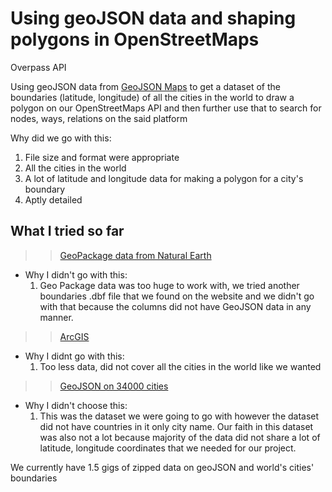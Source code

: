 # Using geoJSON data and shaping polygons in OpenStreetMaps

Overpass API

Using geoJSON data from [GeoJSON Maps](https://geojson-maps.kyd.au/) to get a dataset of the boundaries (latitude, longitude) of all the cities in the world to draw a polygon on our OpenStreetMaps API and then further use that to search for nodes, ways, relations on the said platform

Why did we go with this:
1) File size and format were appropriate
2) All the cities in the world 
3) A lot of latitude and longitude data for making a polygon for a city's boundary
4) Aptly detailed 

## What I tried so far
>> [GeoPackage data from Natural Earth](https://www.naturalearthdata.com/downloads/)
- Why I didn't go with this:
    1) Geo Package data was too huge to work with, we tried another boundaries .dbf file that we found on the website and we didn't go with that because the columns did not have GeoJSON data in any manner.
>> [ArcGIS](https://hub.arcgis.com/datasets/schools-BE::world-cities/explore?location=2.208934%2C1.535150%2C1.57)
- Why I didnt go with this:
    1) Too less data, did not cover all the cities in the world like we wanted
>> [GeoJSON on 34000 cities](https://github.com/drei01/geojson-world-cities)
- Why I didn't choose this:
    1) This was the dataset we were going to go with however the dataset did not have countries in it only city name. Our faith in this dataset was also not a lot because majority of the data did not share a lot of latitude, longitude coordinates that we needed for our project.


We currently have 1.5 gigs of zipped data on geoJSON and world's cities' boundaries